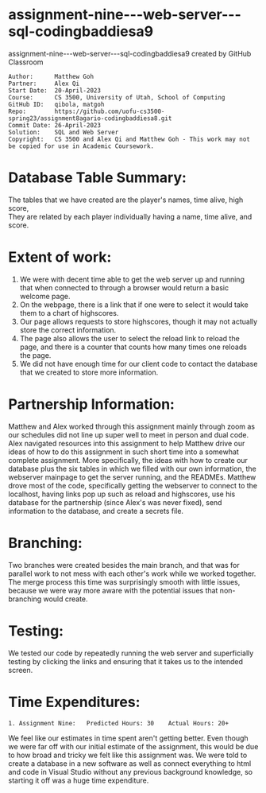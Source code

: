 # assignment-nine---web-server---sql-codingbaddiesa9
assignment-nine---web-server---sql-codingbaddiesa9 created by GitHub Classroom

```
Author:      Matthew Goh   
Partner:     Alex Qi
Start Date:  20-April-2023
Course:      CS 3500, University of Utah, School of Computing
GitHub ID:   qibola, matgoh
Repo:        https://github.com/uofu-cs3500-spring23/assignment8agario-codingbaddiesa8.git
Commit Date: 26-April-2023 
Solution:    SQL and Web Server
Copyright:   CS 3500 and Alex Qi and Matthew Goh - This work may not be copied for use in Academic Coursework.
```

# Database Table Summary:

The tables that we have created are the player's names, time alive, high score,  
They are related by each player individually having a name, time alive, and score. 

# Extent of work:

1. We were with decent time able to get the web server up and running that when connected to through a browser would return a basic welcome page. 
2. On the webpage, there is a link that if one were to select it would take them to a chart of highscores.
3. Our page allows requests to store highscores, though it may not actually store the correct information.
4. The page also allows the user to select the reload link to reload the page, and there is a counter that counts how many times one reloads the page. 
5. We did not have enough time for our client code to contact the database that we created to store more information.

# Partnership Information:

Matthew and Alex worked through this assignment mainly through zoom as our schedules did not line up super well to meet in person and dual code. 
Alex navigated resources into this assignment to help Matthew drive our ideas of how to do this assignment in such short time into a somewhat complete assignment. More specifically, the ideas with how to create our database plus the six tables in which we filled with our own information, the webserver mainpage to get the server running, and the READMEs. Matthew drove most of the code, specifically getting the webserver to connect to the localhost, having links pop up such as reload and highscores, use his database for the partnership (since Alex's was never fixed), send information to the database, and create a secrets file. 

# Branching:

Two branches were created besides the main branch, and that was for parallel work to not mess with each other's work while we worked together. The merge process this time was surprisingly smooth with little issues, because we were way more aware with the potential issues that non-branching would create. 

# Testing: 

We tested our code by repeatedly running the web server and superficially testing by clicking the links and ensuring that it takes us to the intended screen. 

# Time Expenditures:

    1. Assignment Nine:   Predicted Hours: 30    Actual Hours: 20+  
 
We feel like our estimates in time spent aren't getting better. Even though we were far off with our initial estimate of the assignment, this would be due to how broad and tricky we felt like this assignment was. We were told to create a database in a new software as well as connect everything to html and code in Visual Studio without any previous background knowledge, so starting it off was a huge time expenditure.
